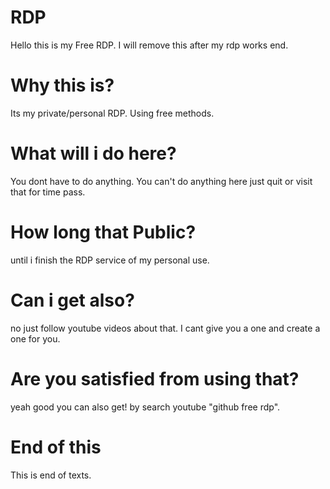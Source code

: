 # RDP
Hello this is my Free RDP. I will remove this after my rdp works end.
# Why this is?
Its my private/personal RDP. Using free methods.
# What will i do here?
You dont have to do anything. You can't do anything here just quit or visit that for time pass.
# How long that Public?
until i finish the RDP service of my personal use.
# Can i get also?
no just follow youtube videos about that. I cant give you a one and create a one for you.
# Are you satisfied from using that?
yeah good you can also get! by search youtube "github free rdp".
# End of this
This is end of texts.
